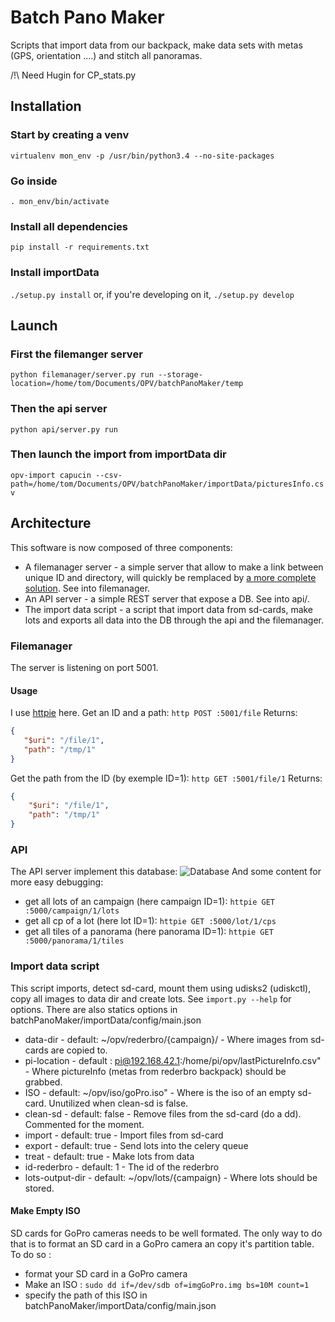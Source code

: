 # Batch Pano Maker
Scripts that import data from our backpack, make data sets with metas (GPS, orientation ....) and stitch all panoramas.

/!\ Need Hugin for CP_stats.py

## Installation
### Start by creating a venv
`virtualenv mon_env -p /usr/bin/python3.4 --no-site-packages`
### Go inside
`. mon_env/bin/activate`
### Install all dependencies
`pip install -r requirements.txt`
### Install importData
`./setup.py install` or, if you're developing on it, `./setup.py develop`

## Launch
### First the filemanger server
`python filemanager/server.py run --storage-location=/home/tom/Documents/OPV/batchPanoMaker/temp`
### Then the api server
`python api/server.py run`
### Then launch the import from importData dir
`opv-import capucin --csv-path=/home/tom/Documents/OPV/batchPanoMaker/importData/picturesInfo.csv`

## Architecture
This software is now composed of three components:
 * A filemanager server - a simple server that allow to make a link between unique ID and directory, will quickly be remplaced by [a more complete solution](https://github.com/OpenPathView/DirectoryManager/). See into filemanager.
 * An API server - a simple REST server that expose a DB. See into api/.
 * The import data script - a script that import data from sd-cards, make lots and exports all data into the DB through the api and the filemanager.

### Filemanager
The server is listening on port 5001.
#### Usage
I use [httpie](https://httpie.org/) here.
Get an ID and a path:
`http POST :5001/file`
Returns:
```json
{
   "$uri": "/file/1",
   "path": "/tmp/1"
}
```
Get the path from the ID (by exemple ID=1):
`http GET :5001/file/1`
Returns:
```json
{
    "$uri": "/file/1",
    "path": "/tmp/1"
}
```
### API
The API server implement this database:
![Database](https://raw.githubusercontent.com/OpenPathView/batchPanoMaker/master/doc/database/main_db.png)
And some content for more easy debugging:
- get all lots of an campaign (here campaign ID=1): `httpie GET :5000/campaign/1/lots`
- get all cp of a lot (here lot ID=1): `httpie GET :5000/lot/1/cps`
- get all tiles of a panorama (here panorama ID=1): `httpie GET :5000/panorama/1/tiles`


### Import data script
This script imports, detect sd-card, mount them using udisks2 (udiskctl), copy all images to data dir and create lots.
See `import.py --help` for options.
There are also statics options in batchPanoMaker/importData/config/main.json
- data-dir - default: ~/opv/rederbro/{campaign}/ - Where images from sd-cards are copied to.
- pi-location - default : pi@192.168.42.1:/home/pi/opv/lastPictureInfo.csv" - Where pictureInfo (metas from rederbro backpack) should be grabbed.
- ISO - default: ~/opv/iso/goPro.iso" - Where is the iso of an empty sd-card. Unutilized when clean-sd is false.
- clean-sd - default: false - Remove files from the sd-card (do a dd). Commented for the moment.
- import - default: true - Import files from sd-card
- export - default: true - Send lots into the celery queue
- treat - default: true - Make lots from data
- id-rederbro - default: 1 - The id of the rederbro
- lots-output-dir - default: ~/opv/lots/{campaign} - Where lots should be stored.

#### Make Empty ISO
SD cards for GoPro cameras needs to be well formated. The only way to do that is to format an SD card in a GoPro camera an copy it's partition table.
To do so :
- format your SD card in a GoPro camera
- Make an ISO : `sudo dd if=/dev/sdb of=imgGoPro.img bs=10M count=1`
- specify the path of this ISO in batchPanoMaker/importData/config/main.json
